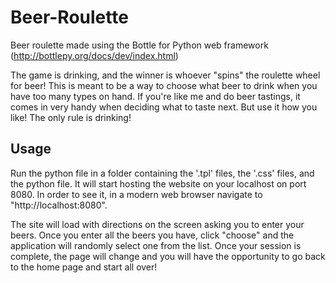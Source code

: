# Beer-Roulette
Beer roulette made using the Bottle for Python web framework (http://bottlepy.org/docs/dev/index.html)

The game is drinking, and the winner is whoever "spins" the roulette wheel for beer! This is meant to be a way to choose what beer to drink when you have too many types on hand. If you're like me and do beer tastings, it comes in very handy when deciding what to taste next. But use it how you like! The only rule is drinking!

## Usage
Run the python file in a folder containing the '.tpl' files, the '.css' files, and the python file. It will start hosting the website on your localhost on port 8080. In order to see it, in a modern web browser navigate to "http://localhost:8080". 

The site will load with directions on the screen asking you to enter your beers. Once you enter all the beers you have, click "choose" and the application will randomly select one from the list. Once your session is complete, the page will change and you will have the opportunity to go back to the home page and start all over!
